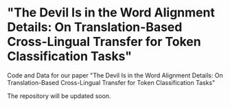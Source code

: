 # "The Devil Is in the Word Alignment Details: On Translation-Based Cross-Lingual Transfer for Token Classification Tasks"
Code and Data for our paper "The Devil Is in the Word Alignment Details: On Translation-Based Cross-Lingual Transfer for Token Classification Tasks"

The repository will be updated soon.
